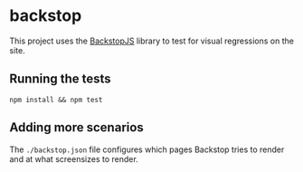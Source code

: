 # backstop
This project uses the [BackstopJS](https://github.com/garris/BackstopJS) library to test for visual regressions on the site. 

## Running the tests

`npm install && npm test`

## Adding more scenarios

The `./backstop.json` file configures which pages Backstop tries to render and at what screensizes to render.
